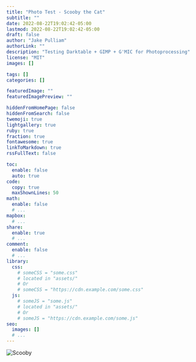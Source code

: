 ```yaml
---
title: "Photo Test - Scooby the Cat"
subtitle: ""
date: 2022-08-22T19:02:42-05:00
lastmod: 2022-08-22T19:02:42-05:00
draft: false
author: "Jake Pulliam"
authorLink: ""
description: "Testing Darktable + GIMP + G'MIC for Photoprocessing"
license: "MIT"
images: []

tags: []
categories: []

featuredImage: ""
featuredImagePreview: ""

hiddenFromHomePage: false
hiddenFromSearch: false
twemoji: true
lightgallery: true
ruby: true
fraction: true
fontawesome: true
linkToMarkdown: true
rssFullText: false

toc:
  enable: false
  auto: true
code:
  copy: true
  maxShownLines: 50
math:
  enable: false
  # ...
mapbox:
  # ...
share:
  enable: true
  # ...
comment:
  enable: false
  # ...
library:
  css:
    # someCSS = "some.css"
    # located in "assets/"
    # Or
    # someCSS = "https://cdn.example.com/some.css"
  js:
    # someJS = "some.js"
    # located in "assets/"
    # Or
    # someJS = "https://cdn.example.com/some.js"
seo:
  images: []
  # ...
---
```


<!--more-->
![Scooby](AST_4882.jpg "Scooby the Cat - Photo Test")

